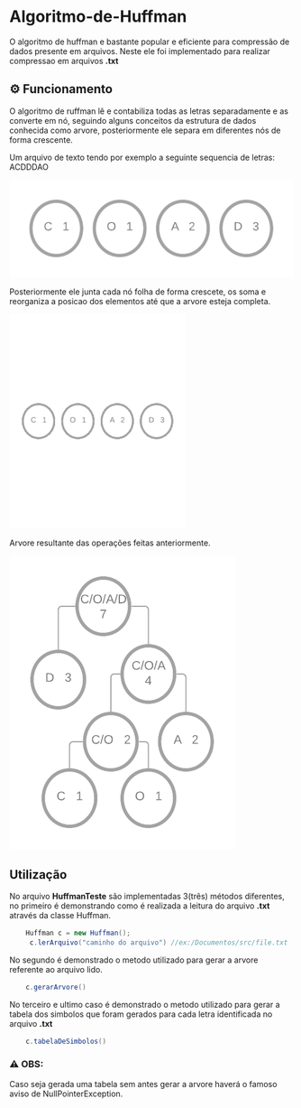 # Algoritmo-de-Huffman
O algoritmo de huffman e bastante popular e eficiente para compressão de dados presente em arquivos. Neste ele foi implementado para realizar compressao em arquivos **.txt** 

## :gear: Funcionamento
O algoritmo de ruffman lê e contabiliza todas as letras separadamente e as converte em nó, seguindo alguns conceitos da estrutura de dados conhecida como arvore, posteriormente ele separa em diferentes nós de forma crescente.  

Um arquivo de texto tendo por exemplo a seguinte sequencia de letras: ACDDDAO

![imagemExemplo](https://github.com/thomasmaikon/Algoritmo-de-Huffman/blob/main/public/1.png)

Posteriormente ele junta cada nó folha de forma crescete, os soma e reorganiza a posicao dos elementos até que a arvore esteja completa.

![animacao](https://github.com/thomasmaikon/Algoritmo-de-Huffman/blob/main/public/animacao.gif)
    
Arvore resultante das operações feitas anteriormente.

![imagem](https://github.com/thomasmaikon/Algoritmo-de-Huffman/blob/main/public/ARVORE.png)

## Utilização
No arquivo **HuffmanTeste** são implementadas 3(três) métodos diferentes, no primeiro é demonstrando como é realizada a leitura do arquivo **.txt** através da classe Huffman.  

```java 
    Huffman c = new Huffman();    
     c.lerArquivo("caminho do arquivo") //ex:/Documentos/src/file.txt
``` 

No segundo é demonstrado o metodo utilizado para gerar a arvore referente ao arquivo lido.  

```java 
    c.gerarArvore()
``` 

No terceiro e ultimo caso é demonstrado o metodo utilizado para gerar a tabela dos simbolos que foram gerados para cada letra identificada no arquivo **.txt**

```java 
    c.tabelaDeSimbolos()
``` 


### :warning: OBS:
Caso seja gerada uma tabela sem antes gerar a arvore haverá o famoso aviso de NullPointerException.

